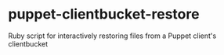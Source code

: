 puppet-clientbucket-restore
===========================

Ruby script for interactively restoring files from a Puppet client's clientbucket